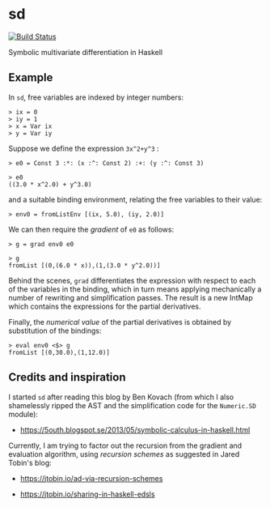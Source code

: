# sd

[![Build Status](https://travis-ci.org/ocramz/sd.png)](https://travis-ci.org/ocramz/sd)

Symbolic multivariate differentiation in Haskell


## Example

In `sd`, free variables are indexed by integer numbers:

    > ix = 0
    > iy = 1
    > x = Var ix
    > y = Var iy

Suppose we define the expression `3x^2+y^3` :

    > e0 = Const 3 :*: (x :^: Const 2) :+: (y :^: Const 3)
    
    > e0
    ((3.0 * x^2.0) + y^3.0)
    
and a suitable binding environment, relating the free variables to their value:

    > env0 = fromListEnv [(ix, 5.0), (iy, 2.0)]

We can then require the _gradient_ of `e0` as follows:

    > g = grad env0 e0

    > g 
    fromList [(0,(6.0 * x)),(1,(3.0 * y^2.0))]

Behind the scenes, `grad` differentiates the expression with respect to each of the variables in the binding, which in turn means applying mechanically a number of rewriting and simplification passes. The result is a new IntMap which contains the expressions for the partial derivatives.

Finally, the _numerical value_ of the partial derivatives is obtained by substitution of the bindings:

    > eval env0 <$> g
    fromList [(0,30.0),(1,12.0)]


## Credits and inspiration

I started `sd` after reading this blog by Ben Kovach (from which I also shamelessly ripped the AST and the simplification code for the `Numeric.SD` module):

* https://5outh.blogspot.se/2013/05/symbolic-calculus-in-haskell.html

Currently, I am trying to factor out the recursion from the gradient and evaluation algorithm, using _recursion schemes_ as suggested in Jared Tobin's blog:

* https://jtobin.io/ad-via-recursion-schemes

* https://jtobin.io/sharing-in-haskell-edsls
